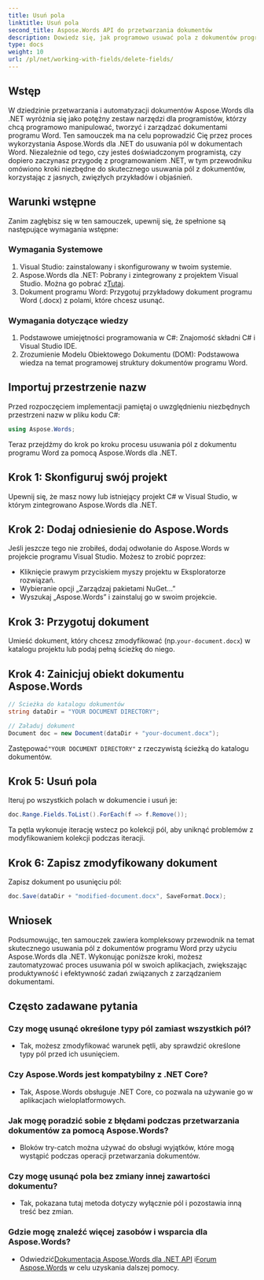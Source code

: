 ```yaml
---
title: Usuń pola
linktitle: Usuń pola
second_title: Aspose.Words API do przetwarzania dokumentów
description: Dowiedz się, jak programowo usuwać pola z dokumentów programu Word przy użyciu Aspose.Words dla .NET. Przejrzysty przewodnik krok po kroku z przykładami kodu.
type: docs
weight: 10
url: /pl/net/working-with-fields/delete-fields/
---
```


## Wstęp

W dziedzinie przetwarzania i automatyzacji dokumentów Aspose.Words dla .NET wyróżnia się jako potężny zestaw narzędzi dla programistów, którzy chcą programowo manipulować, tworzyć i zarządzać dokumentami programu Word. Ten samouczek ma na celu poprowadzić Cię przez proces wykorzystania Aspose.Words dla .NET do usuwania pól w dokumentach Word. Niezależnie od tego, czy jesteś doświadczonym programistą, czy dopiero zaczynasz przygodę z programowaniem .NET, w tym przewodniku omówiono kroki niezbędne do skutecznego usuwania pól z dokumentów, korzystając z jasnych, zwięzłych przykładów i objaśnień.

## Warunki wstępne

Zanim zagłębisz się w ten samouczek, upewnij się, że spełnione są następujące wymagania wstępne:

### Wymagania Systemowe

1. Visual Studio: zainstalowany i skonfigurowany w twoim systemie.
2.  Aspose.Words dla .NET: Pobrany i zintegrowany z projektem Visual Studio. Można go pobrać z[Tutaj](https://releases.aspose.com/words/net/).
3. Dokument programu Word: Przygotuj przykładowy dokument programu Word (.docx) z polami, które chcesz usunąć.

### Wymagania dotyczące wiedzy

1. Podstawowe umiejętności programowania w C#: Znajomość składni C# i Visual Studio IDE.
2. Zrozumienie Modelu Obiektowego Dokumentu (DOM): Podstawowa wiedza na temat programowej struktury dokumentów programu Word.

## Importuj przestrzenie nazw

Przed rozpoczęciem implementacji pamiętaj o uwzględnieniu niezbędnych przestrzeni nazw w pliku kodu C#:

```csharp
using Aspose.Words;
```

Teraz przejdźmy do krok po kroku procesu usuwania pól z dokumentu programu Word za pomocą Aspose.Words dla .NET.

## Krok 1: Skonfiguruj swój projekt

Upewnij się, że masz nowy lub istniejący projekt C# w Visual Studio, w którym zintegrowano Aspose.Words dla .NET.

## Krok 2: Dodaj odniesienie do Aspose.Words

Jeśli jeszcze tego nie zrobiłeś, dodaj odwołanie do Aspose.Words w projekcie programu Visual Studio. Możesz to zrobić poprzez:
   - Kliknięcie prawym przyciskiem myszy projektu w Eksploratorze rozwiązań.
   - Wybieranie opcji „Zarządzaj pakietami NuGet…”
   - Wyszukaj „Aspose.Words” i zainstaluj go w swoim projekcie.

## Krok 3: Przygotuj dokument

 Umieść dokument, który chcesz zmodyfikować (np.`your-document.docx`) w katalogu projektu lub podaj pełną ścieżkę do niego.

## Krok 4: Zainicjuj obiekt dokumentu Aspose.Words

```csharp
// Ścieżka do katalogu dokumentów
string dataDir = "YOUR DOCUMENT DIRECTORY";

// Załaduj dokument
Document doc = new Document(dataDir + "your-document.docx");
```

 Zastępować`"YOUR DOCUMENT DIRECTORY"` z rzeczywistą ścieżką do katalogu dokumentów.

## Krok 5: Usuń pola

Iteruj po wszystkich polach w dokumencie i usuń je:

```csharp
doc.Range.Fields.ToList().ForEach(f => f.Remove());
```

Ta pętla wykonuje iterację wstecz po kolekcji pól, aby uniknąć problemów z modyfikowaniem kolekcji podczas iteracji.

## Krok 6: Zapisz zmodyfikowany dokument

Zapisz dokument po usunięciu pól:

```csharp
doc.Save(dataDir + "modified-document.docx", SaveFormat.Docx);
```

## Wniosek

Podsumowując, ten samouczek zawiera kompleksowy przewodnik na temat skutecznego usuwania pól z dokumentów programu Word przy użyciu Aspose.Words dla .NET. Wykonując poniższe kroki, możesz zautomatyzować proces usuwania pól w swoich aplikacjach, zwiększając produktywność i efektywność zadań związanych z zarządzaniem dokumentami.

## Często zadawane pytania

### Czy mogę usunąć określone typy pól zamiast wszystkich pól?
   - Tak, możesz zmodyfikować warunek pętli, aby sprawdzić określone typy pól przed ich usunięciem.

### Czy Aspose.Words jest kompatybilny z .NET Core?
   - Tak, Aspose.Words obsługuje .NET Core, co pozwala na używanie go w aplikacjach wieloplatformowych.

### Jak mogę poradzić sobie z błędami podczas przetwarzania dokumentów za pomocą Aspose.Words?
   - Bloków try-catch można używać do obsługi wyjątków, które mogą wystąpić podczas operacji przetwarzania dokumentów.

### Czy mogę usunąć pola bez zmiany innej zawartości dokumentu?
   - Tak, pokazana tutaj metoda dotyczy wyłącznie pól i pozostawia inną treść bez zmian.

### Gdzie mogę znaleźć więcej zasobów i wsparcia dla Aspose.Words?
   -  Odwiedzić[Dokumentacja Aspose.Words dla .NET API](https://reference.aspose.com/words/net/) i[Forum Aspose.Words](https://forum.aspose.com/c/words/8) w celu uzyskania dalszej pomocy.

